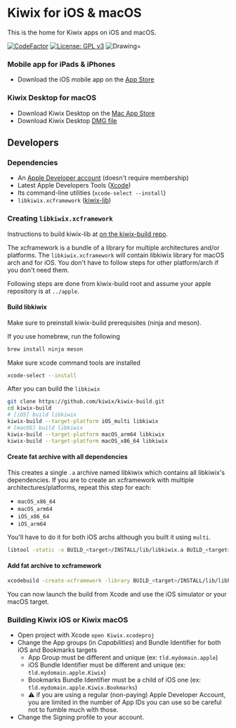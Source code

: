 # Kiwix for iOS & macOS

This is the home for Kiwix apps on iOS and macOS.

[![CodeFactor](https://www.codefactor.io/repository/github/kiwix/apple/badge)](https://www.codefactor.io/repository/github/kiwix/apple)
[![License: GPL v3](https://img.shields.io/badge/License-GPLv3-blue.svg)](https://www.gnu.org/licenses/gpl-3.0)
<img src="https://img.shields.io/badge/Swift-5.2-orange.svg" alt="Drawing="/>

### Mobile app for iPads & iPhones ###
- Download the iOS mobile app on the [App Store](https://ios.kiwix.org)

### Kiwix Desktop for macOS ###
- Download Kiwix Desktop on the [Mac App Store](https://macos.kiwix.org)
- Download Kiwix Desktop [DMG file](https://download.kiwix.org/release/kiwix-desktop-macos/)

## Developers

### Dependencies

* An [Apple Developer account](https://developer.apple.com) (doesn't require membership)
* Latest Apple Developers Tools ([Xcode](https://developer.apple.com/xcode/))
* Its command-line utilities (`xcode-select --install`)
* `libkiwix.xcframework` ([kiwix-lib](https://github.com/kiwix/kiwix-lib))

### Creating `libkiwix.xcframework`

Instructions to build kiwix-lib at [on the kiwix-build repo](https://github.com/kiwix/kiwix-build).

The xcframework is a bundle of a library for multiple architectures and/or platforms. The `libkiwix.xcframework` will contain libkiwix library for macOS arch and for iOS. You don't have to follow steps for other platform/arch if you don't need them.

Following steps are done from kiwix-build root and assume your apple repository is at `../apple`.

#### Build libkiwix

Make sure to preinstall kiwix-build prerequisites (ninja and meson).

If you use homebrew, run the following

```bash
brew install ninja meson
```

Make sure xcode command tools are installed

```bash
xcode-select --install
```

After you can build the `libkiwix` 

```bash
git clone https://github.com/kiwix/kiwix-build.git
cd kiwix-build
# [iOS] build libkiwix
kiwix-build --target-platform iOS_multi libkiwix
# [macOS] build libkiwix
kiwix-build --target-platform macOS_arm64 libkiwix
kiwix-build --target-platform macOS_x86_64 libkiwix
```

#### Create fat archive with all dependencies

This creates a single `.a` archive named libkiwix which contains all libkiwix's dependencies.
If you are to create an xcframework with multiple architectures/platforms, repeat this step for each:

* `macOS_x86_64`
* `macOS_arm64`
* `iOS_x86_64`
* `iOS_arm64`

You'll have to do it for both iOS archs although you built it using `multi`.

```bash
libtool -static -o BUILD_<target>/INSTALL/lib/libkiwix.a BUILD_<target>/INSTALL/lib/*.a
```

#### Add fat archive to xcframework

```bash
xcodebuild -create-xcframework -library BUILD_<target>/INSTALL/lib/libkiwix.a -headers BUILD_<target>/INSTALL/include -output ../apple/Libraries/libkiwix.xcframework
```

You can now launch the build from Xcode and use the iOS simulator or your macOS target.


### Building Kiwix iOS or Kiwix macOS

* Open project with Xcode `open Kiwix.xcodeproj`
* Change the App groups (in *Capabilities*) and Bundle Identifier for both iOS and Bookmarks targets
  * App Group must be different and unique (ex: `tld.mydomain.apple`)
  * iOS Bundle Identifier must be different and unique (ex: `tld.mydomain.apple.Kiwix`)
  * Bookmarks Bundle Identifier must be a child of iOS one (ex: `tld.mydomain.apple.Kiwix.Bookmarks`)
  * ⚠ if you are using a regular (non-paying) Apple Developer Account, you are limited in the number of App IDs you can use so be careful not to fumble much with those.
* Change the Signing profile to your account.
